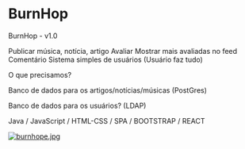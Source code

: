 # BurnHop

BurnHop - v1.0

Publicar música, notícia, artigo
Avaliar
Mostrar mais avaliadas no feed
Comentário
Sistema simples de usuários (Usuário faz tudo)

O que precisamos?


Banco de dados para os artigos/notícias/músicas (PostGres)

Banco de dados para os usuários? (LDAP)

Java / JavaScript / HTML-CSS / SPA / BOOTSTRAP / REACT

[![burnhope.jpg](https://i.postimg.cc/zvdgmLhK/burnhope.jpg)](https://postimg.cc/1Vqtw3J3)
